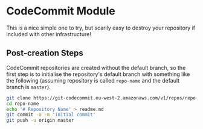 # CodeCommit Module

This is a nice simple one to try, but scarily easy to destroy your repository if included with other infrastructure!

## Post-creation Steps

CodeCommit repositories are created without the default branch, so the first step is to initialise the repository's default branch with something like the following (assuming repository is called `repo-name` and the default branch is `master`).

```bash
git clone https://git-codecommit.eu-west-2.amazonaws.com/v1/repos/repo-name
cd repo-name
echo '# Repository Name' > readme.md
git commit -a -m 'initial commit'
git push -u origin master
```